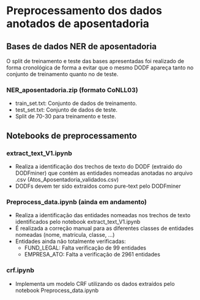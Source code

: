 # Preprocessamento dos dados anotados de aposentadoria

## Bases de dados NER de aposentadoria
O split de treinamento e teste das bases apresentadas foi realizado de forma cronológica de forma a evitar que o mesmo DODF apareça tanto no conjunto de treinamento quanto no de teste.
### NER_aposentadoria.zip (formato CoNLL03)
- train_set.txt: Conjunto de dados de treinamento.
- test_set.txt: Conjunto de dados de teste.
- Split de 70-30 para treinamento e teste.

## Notebooks de preprocessamento
### extract_text_V1.ipynb
 - Realiza a identificação dos trechos de texto do DODF (extraido do DODFminer) que contém as entidades nomeadas anotadas no arquivo .csv (Atos_Aposentadoria_validados.csv)
 - DODFs devem ter sido extraidos como pure-text pelo DODFminer
 
### Preprocess_data.ipynb (ainda em andamento)
 - Realiza a identificação das entidades nomeadas nos trechos de texto identificados pelo notebook extract_text_V1.ipynb
 - É realizada a correção manual para as diferentes classes de entidades nomeadas (nome, matricula, classe, ...)
 - Entidades ainda não totalmente verificadas:
   * FUND_LEGAL: Falta verificação de 99 entidades
   * EMPRESA_ATO: Falta a verificação de 2961 entidades
 
### crf.ipynb
  - Implementa um modelo CRF utilizando os dados extraídos pelo notebook Preprocess_data.ipynb
